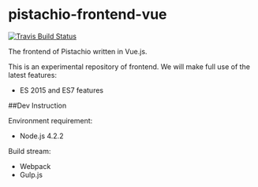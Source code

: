 # pistachio-frontend-vue

[![Travis Build Status](https://travis-ci.org/0x5f3759df-Hacker/pistachio-frontend-vue.svg)](https://travis-ci.org/0x5f3759df-Hacker/pistachio-frontend-vue)

The frontend of Pistachio written in Vue.js.

This is an experimental repository of frontend. We will make full use of the latest features:

- ES 2015 and ES7 features


##Dev Instruction

Environment requirement:

- Node.js 4.2.2

Build stream:

- Webpack
- Gulp.js
